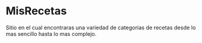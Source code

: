 # MisRecetas
Sitio en el cual encontraras una variedad de categorias de recetas desde lo mas sencillo hasta lo mas complejo.
